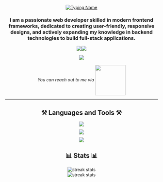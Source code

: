 <p align=center><a href="https://git.io/typing-svg"><img src="https://readme-typing-svg.herokuapp.com?font=Righteous&weight=600&size=30&duration=3500&pause=500&color=FFFFFF&background=00000000&center=true&vCenter=true&width=500&height=70&lines=Hi+There!%F0%9F%91%8B;I'm+Baki+Duman" alt="Typing Name" /></a></p>
<h3 align="center">I am a passionate web developer skilled in modern frontend frameworks, dedicated to creating user-friendly, responsive designs, and actively expanding my knowledge in backend technologies to build full-stack applications.</h3>
<p align="center"><a href="https://linkedin.com/in/muhammet-baki-duman-019451195"><img src="https://img.shields.io/badge/LinkedIn-0077B5?style=for-the-badge&logo=linkedin&logoColor=white"</a><a href="https://portfolio-mr-smokes-projects.vercel.app"><img src="https://img.shields.io/badge/portfolio-d946ef?style=for-the-badge"></a></p>
<p align="center">
    <img src="https://camo.githubusercontent.com/748433fbf833d18f543ad4bb6d8c8c4f7f340c7fe8b9706df131a525049f0c8c/68747470733a2f2f63756c746f667468657061727479706172726f742e636f6d2f706172726f74732f68642f6c6170746f705f706172726f742e676966" />
    </br></br>
    <i>You can reach out to me via</i>
    <a href="mailto:muhammetbakiduman@gmail.com">
        <img align="center" src="https://github.com/ParthJohri/ParthJohri/blob/readME/icons/Gmail.gif"  width="100"/>
    </a>
</p>
<hr/>
<h2 align="center">⚒️ Languages and Tools ⚒️</h2>
<p align="center"><img src="https://skillicons.dev/icons?i=html,css,js,ts,react,nextjs,tailwind,sass"  /></br><img src="https://skillicons.dev/icons?i=redux,babel,webpack,postman,prisma,graphql,dotnet,bootstrap" style="padding-top:10px" /></br><img src="https://skillicons.dev/icons?i=nodejs,express,mysql,postgres,sqlite,mongodb,python,git" style="padding-top:10px" /></p>
<h2 align="center">📊 Stats 📊</h2>
<p align="center"><img width=full src="https://github-readme-streak-stats.herokuapp.com/?user=mr-smoke&count_private=true&theme=react&border_radius=10&hide_total_contributions=true" alt="streak stats"/>
</br>
<img width=full src="https://github-readme-activity-graph.vercel.app/graph?username=mr-smoke&theme=tokyo-night" alt="streak stats"/></p>
